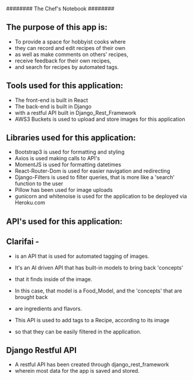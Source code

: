 ######## The Chef's Notebook ########
## The purpose of this app is:
* To provide a space for hobbyist cooks where
* they can record and edit recipes of their own
* as well as make comments on others' recipes,
* receive feedback for their own recipes,
* and search for recipes by automated tags.

## Tools used for this application:
* The front-end is built in React
* The back-end is built in Django
* with a restful API built in Django_Rest_Framework
* AWS3 Buckets is used to upload and store images for this application


## Libraries used for this application:
* Bootstrap3 is used for formatting and styling
* Axios is used making calls to API's
* MomentJS is used for formatting datetimes
* React-Router-Dom is used for easier navigation and redirecting
* Django-Filters is used to filter queries, that is more like a 'search' function to the user
* Pillow has been used for image uploads
* gunicorn and whitenoise is used for the application to be deployed via Heroku.com


## API's used for this application:
## Clarifai -
* is an API that is used for automated tagging of images.
* It's an AI driven API that has built-in models to bring back 'concepts'
* that it finds inside of the image.
* In this case, that model is a Food_Model, and the 'concepts' that are brought back
* are ingredients and flavors.

* This API is used to add tags to a Recipe, according to its image
* so that they can be easily filtered in the application.

## Django Restful API
* A restful API has been created through django_rest_framework
* wherein most data for the app is saved and stored.
